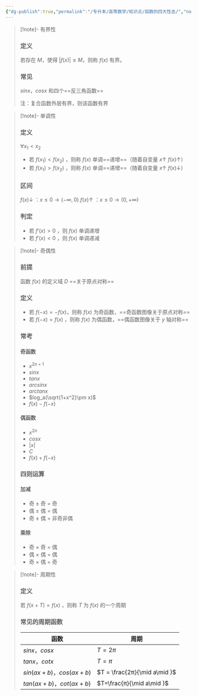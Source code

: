 ```yaml
---
{"dg-publish":true,"permalink":"/专升本/高等数学/知识点/函数的四大性态/","noteIcon":""}
---
```


> [!note]- 有界性
> ### 定义
>若存在 $M$，使得 $|f(x)|≤M$，则称 $f(x)$ 有界。
>### 常见
>$sin⁡x$，$cos⁡x$ 和四个==反三角函数==
>
>注：复合函数外层有界，则该函数有界

> [!note]- 单调性
> ### 定义
> $\forall x_1 < x_2$ 
>- 若 $f(x_1) < f(x_2)$ ，则称 $f(x)$ 单调==递增==（随着自变量 $x↑$ $f(x) ↑$）
>- 若 $f(x_1) > f(x_2)$ ，则称 $f(x)$ 单调==递增==（随着自变量 $x↑$ $f(x) ↓$）
> ### 区间
> $f(x) ↓$ ：$x\le 0 \longrightarrow (-\infty,0)$ 
> $f(x) ↑$ ：$x\le 0 \longrightarrow (0,+\infty)$ 
> ### 判定
> - 若 $f'(x) > 0$ ，则 $f(x)$ 单调递增
> - 若 $f'(x) < 0$ ，则 $f(x)$ 单调递减

> [!note]- 奇偶性
> ### 前提
> 函数 $f(x)$ 的定义域 $D$ ==关于原点对称==
> ### 定义
> - 若 $f(−x)=−f(x)$，则称 $f(x)$  为奇函数，==奇函数图像关于原点对称==
> - 若 $f(−x)=f(x)$  ，则称 $f(x)$  为偶函数，==偶函数图像关于 $y$ 轴对称==
> ### 常考
> #### 奇函数
> - $x^{2n+1}$
> - $sinx$
> - $tanx$
> - $arcsinx$
> - $arctanx$
> - $log_a(\sqrt{1+x^2}\pm x)$
> - $f(x) - f(-x)$
> #### 偶函数
> - $x^{2n}$
> - $cosx$
> - $|x|$
> - $C$
> - $f(x) + f(-x)$
> ### 四则运算
> #### 加减
> - 奇 ± 奇 = 奇
> - 偶 ± 偶 = 偶
> - 奇 ± 偶 = 非奇非偶
> #### 乘除
> - 奇 × 奇 = 偶
> - 偶 × 偶 = 偶
> - 奇 × 偶 = 奇

> [!note]- 周期性
> ### 定义
> 若 $f(x+T)=f(x)$  ，则称 $T$ 为 $f(x)$  的一个周期
> ### 常见的周期函数
> |函数|周期|
> |--|--|
> | $sinx$，$cosx$ |$T = 2π$|
> | $tanx$，$cotx$ |$T = π$|
> | $sin(ax+b)$，$cos(ax+b)$ |$T = \frac{2π}{\mid a\mid }$||}
> | $tan(ax+b)$，$cot(ax+b)$ |$T=\frac{π}{\mid a\mid }$|